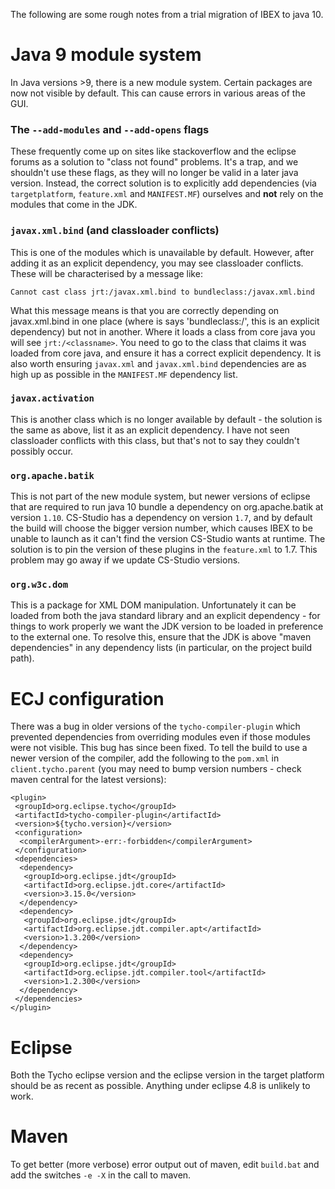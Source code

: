 The following are some rough notes from a trial migration of IBEX to java 10.

# Java 9 module system

In Java versions >9, there is a new module system. Certain packages are now not visible by default. This can cause errors in various areas of the GUI.

### The `--add-modules` and `--add-opens` flags

These frequently come up on sites like stackoverflow and the eclipse forums as a solution to "class not found" problems. It's a trap, and we shouldn't use these flags, as they will no longer be valid in a later java version. Instead, the correct solution is to explicitly add dependencies (via `targetplatform`, `feature.xml` and `MANIFEST.MF`) ourselves and **not** rely on the modules that come in the JDK.

### `javax.xml.bind` (and classloader conflicts)

This is one of the modules which is unavailable by default. However, after adding it as an explicit dependency, you may see classloader conflicts. These will be characterised by a message like:

```
Cannot cast class jrt:/javax.xml.bind to bundleclass:/javax.xml.bind
```

What this message means is that you are correctly depending on javax.xml.bind in one place (where is says 'bundleclass:/', this is an explicit dependency) but not in another. Where it loads a class from core java you will see `jrt:/<classname>`. You need to go to the class that claims it was loaded from core java, and ensure it has a correct explicit dependency. It is also worth ensuring `javax.xml` and `javax.xml.bind` dependencies are as high up as possible in the `MANIFEST.MF` dependency list.

### `javax.activation`

This is another class which is no longer available by default - the solution is the same as above, list it as an explicit dependency. I have not seen classloader conflicts with this class, but that's not to say they couldn't possibly occur.

### `org.apache.batik`

This is not part of the new module system, but newer versions of eclipse that are required to run java 10 bundle a dependency on org.apache.batik at version `1.10`. CS-Studio has a dependency on version `1.7`, and by default the build will choose the bigger version number, which causes IBEX to be unable to launch as it can't find the version CS-Studio wants at runtime. The solution is to pin the version of these plugins in the `feature.xml` to 1.7. This problem may go away if we update CS-Studio versions.

### `org.w3c.dom`

This is a package for XML DOM manipulation. Unfortunately it can be loaded from both the java standard library and an explicit dependency - for things to work properly we want the JDK version to be loaded in preference to the external one. To resolve this, ensure that the JDK is above "maven dependencies" in any dependency lists (in particular, on the project build path).

# ECJ configuration

There was a bug in older versions of the `tycho-compiler-plugin` which prevented dependencies from overriding modules even if those modules were not visible. This bug has since been fixed. To tell the build to use a newer version of the compiler, add the following to the `pom.xml` in `client.tycho.parent` (you may need to bump version numbers - check maven central for the latest versions):

```
<plugin>
 <groupId>org.eclipse.tycho</groupId>
 <artifactId>tycho-compiler-plugin</artifactId>
 <version>${tycho.version}</version>
 <configuration>
  <compilerArgument>-err:-forbidden</compilerArgument>
 </configuration>
 <dependencies>
  <dependency>
   <groupId>org.eclipse.jdt</groupId>
   <artifactId>org.eclipse.jdt.core</artifactId>
   <version>3.15.0</version>
  </dependency>
  <dependency>
   <groupId>org.eclipse.jdt</groupId>
   <artifactId>org.eclipse.jdt.compiler.apt</artifactId>
   <version>1.3.200</version>
  </dependency>
  <dependency>
   <groupId>org.eclipse.jdt</groupId>
   <artifactId>org.eclipse.jdt.compiler.tool</artifactId>
   <version>1.2.300</version>
  </dependency>
 </dependencies>
</plugin>
```

# Eclipse

Both the Tycho eclipse version and the eclipse version in the target platform should be as recent as possible. Anything under eclipse 4.8 is unlikely to work.

# Maven

To get better (more verbose) error output out of maven, edit `build.bat` and add the switches `-e -X` in the call to maven. 
